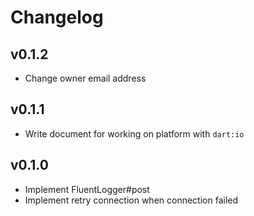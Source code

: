 # Changelog

## v0.1.2
- Change owner email address

## v0.1.1
- Write document for working on platform with `dart:io`

## v0.1.0

- Implement FluentLogger\#post
- Implement retry connection when connection failed

